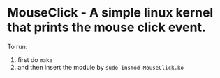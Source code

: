 # MouseClick - A simple linux kernel that prints the mouse click event. 

To run: 
1. first do `make`
2. and then insert the module by `sudo insmod MouseClick.ko`

